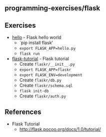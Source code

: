 ## programming-exercises/flask

## Exercises
* [hello](hello) - Flask hello world
  * `pip install flask'
  * `export FLASK_APP=hello.py`
  * `flask run`
* [flask-tutorial](flask-tutorial) - Flask tutorial
  * Create `flaskr/__init__.py`
  * `export FLASK_APP=flaskr`
  * `export FLASK_ENV=development`
  * Create `flaskr/db.py`
  * Create `flaskr/schema.sql`
  * `flask init-db`
  * Create `flaskr/auth.py`

## References
* Flask Tutorial
  * http://flask.pocoo.org/docs/1.0/tutorial/

